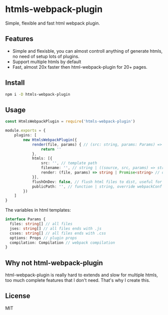 # htmls-webpack-plugin

Simple, flexible and fast html webpack plugin.

## Features

- Simple and flexisble, you can almost controll anything of generate htmls, no need of setup lots of plugins.
- Support multiple htmls by default
- Fast, almost 20x faster then html-webpack-plugin for 20+ pages.

## Install

```sh
npm i -D htmls-webpack-plugin
```

## Usage


```ts
const HtmlsWebpackPlugin = require('htmls-webpack-plugin')

module.exports = {
    plugins: [
        new HtmlsWebpackPlugin({
            render(file, params) { // (src: string, params: Params) => string | Promise<string>, custom template rendering function, support async rendering, default is ejs
                return ''
            },
            htmls: [{
                src: '', // template path
                filename: '', // string | ((source, src, params) => string), relative to output path, can be a function to generate via context
                render: (file, params) => string | Promise<string> // override global render function
            }],
            flushOnDev: false, // flush html files to dist, useful for debug.
            publicPath: '', // function | string, override webpackConf's publicPath
        })
    ]
}

```

The variables in html templates:

```ts
interface Params {
  files: string[] // all files
  jses: string[] // all files ends with .js
  csses: string[] // all files ends with .css
  options: Props // plugin props
  compilation: Compilation // webpack compilation
}
```

## Why not html-webpack-plugin

html-webpack-plugin is really hard to extends and slow for multiple htmls, too much complete features that I don't need. That's why I create this.

## License

MIT
